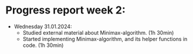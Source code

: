 # Progress report week 2:

- Wednesday 31.01.2024:
  - Studied external material about Minimax-algorithm. (1h 30min)
  - Started implementing Minimax-algorithm, and its helper functions in code. (1h 30min)
